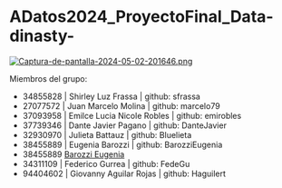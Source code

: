 # ADatos2024_ProyectoFinal_Data-dinasty-
[![Captura-de-pantalla-2024-05-02-201646.png](https://i.postimg.cc/wjngyB89/Captura-de-pantalla-2024-05-02-201646.png)](https://postimg.cc/tsdL8p4c)

Miembros del grupo:

- 34855828 | Shirley Luz Frassa | github: sfrassa
- 27077572 | Juan Marcelo Molina | github: marcelo79
- 37093958 | Emilce Lucia Nicole Robles | github: emirobles
- 37739346 | Dante Javier Pagano | github: DanteJavier
- 32930970 | Julieta Battauz | github: Bluelieta
- 38455889 | Eugenia Barozzi | github: BarozziEugenia
-  38455889 [Barozzi Eugenia](https://github.com/BarozziEugenia)
- 34311109 | Federico Gurrea | github: FedeGu
- 94404602 | Giovanny Aguilar Rojas | github: Haguilert
